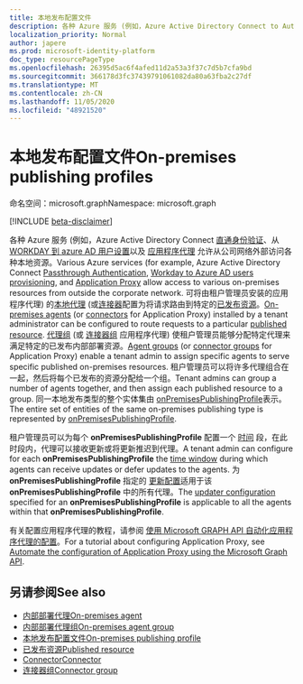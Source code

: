 ```yaml
---
title: 本地发布配置文件
description: 各种 Azure 服务 (例如，Azure Active Directory Connect to Authentication，Workday 到 Azure AD 用户预配) 允许从公司网络外部对各种本地资源进行条件访问。
localization_priority: Normal
author: japere
ms.prod: microsoft-identity-platform
doc_type: resourcePageType
ms.openlocfilehash: 26395d5ac6f4afed11d2a53a3f37c7d5b7cfa9bd
ms.sourcegitcommit: 366178d3fc37439791061082da80a63fba2c27df
ms.translationtype: MT
ms.contentlocale: zh-CN
ms.lasthandoff: 11/05/2020
ms.locfileid: "48921520"
---
```

# <a name="on-premises-publishing-profiles"></a><span data-ttu-id="999f7-103">本地发布配置文件</span><span class="sxs-lookup"><span data-stu-id="999f7-103">On-premises publishing profiles</span></span>

<span data-ttu-id="999f7-104">命名空间：microsoft.graph</span><span class="sxs-lookup"><span data-stu-id="999f7-104">Namespace: microsoft.graph</span></span>

[!INCLUDE [beta-disclaimer](../../includes/beta-disclaimer.md)]

<span data-ttu-id="999f7-105">各种 Azure 服务 (例如，Azure Active Directory Connect [直通身份验证](/azure/active-directory/hybrid/how-to-connect-pta)、从 [WORKDAY 到 azure AD 用户设置](/azure/active-directory/saas-apps/workday-inbound-tutorial)以及 [应用程序代理](https://aka.ms/whyappproxy)  允许从公司网络外部访问各种本地资源。</span><span class="sxs-lookup"><span data-stu-id="999f7-105">Various Azure services (for example, Azure Active Directory Connect [Passthrough Authentication](/azure/active-directory/hybrid/how-to-connect-pta), [Workday to Azure AD users provisioning](/azure/active-directory/saas-apps/workday-inbound-tutorial), and [Application Proxy](https://aka.ms/whyappproxy)  allow access to various on-premises resources from outside the corporate network.</span></span> <span data-ttu-id="999f7-106">可将由租户管理员安装的应用程序代理) 的[本地代理](onpremisesagent.md) (或[连接器](connector.md)配置为将请求路由到特定的[已发布资源](publishedresource.md)。</span><span class="sxs-lookup"><span data-stu-id="999f7-106">[On-premises agents](onpremisesagent.md) (or [connectors](connector.md) for Application Proxy) installed by a tenant administrator can be configured to route requests to a particular [published resource](publishedresource.md).</span></span>
<span data-ttu-id="999f7-107">[代理组](onpremisesagentgroup.md) (或 [连接器组](connectorgroup.md) 应用程序代理) 使租户管理员能够分配特定代理来满足特定的已发布内部部署资源。</span><span class="sxs-lookup"><span data-stu-id="999f7-107">[Agent groups](onpremisesagentgroup.md) (or [connector groups](connectorgroup.md) for Application Proxy) enable a tenant admin to assign specific agents to serve specific published on-premises resources.</span></span> <span data-ttu-id="999f7-108">租户管理员可以将许多代理组合在一起，然后将每个已发布的资源分配给一个组。</span><span class="sxs-lookup"><span data-stu-id="999f7-108">Tenant admins can group a number of agents together, and then assign each published resource to a group.</span></span> <span data-ttu-id="999f7-109">同一本地发布类型的整个实体集由 [onPremisesPublishingProfile](onpremisespublishingprofile.md)表示。</span><span class="sxs-lookup"><span data-stu-id="999f7-109">The entire set of entities of the same on-premises publishing type is represented by [onPremisesPublishingProfile](onpremisespublishingprofile.md).</span></span>

<span data-ttu-id="999f7-110">租户管理员可以为每个 **onPremisesPublishingProfile** 配置一个 [时间](updatewindow.md) 段，在此时段内，代理可以接收更新或将更新推迟到代理。</span><span class="sxs-lookup"><span data-stu-id="999f7-110">A tenant admin can configure for each **onPremisesPublishingProfile** the [time window](updatewindow.md) during which agents can receive updates or defer updates to the agents.</span></span> <span data-ttu-id="999f7-111">为 **onPremisesPublishingProfile** 指定的 [更新配置](hybridagentupdaterconfiguration.md)适用于该 **onPremisesPublishingProfile** 中的所有代理。</span><span class="sxs-lookup"><span data-stu-id="999f7-111">The [updater configuration](hybridagentupdaterconfiguration.md) specified for an **onPremisesPublishingProfile** is applicable to all the agents within that **onPremisesPublishingProfile**.</span></span>

<span data-ttu-id="999f7-112">有关配置应用程序代理的教程，请参阅 [使用 Microsoft GRAPH API 自动化应用程序代理的配置](/graph/application-proxy-configure-api)。</span><span class="sxs-lookup"><span data-stu-id="999f7-112">For a tutorial about configuring Application Proxy, see [Automate the configuration of Application Proxy using the Microsoft Graph API](/graph/application-proxy-configure-api).</span></span>

## <a name="see-also"></a><span data-ttu-id="999f7-113">另请参阅</span><span class="sxs-lookup"><span data-stu-id="999f7-113">See also</span></span>

- [<span data-ttu-id="999f7-114">内部部署代理</span><span class="sxs-lookup"><span data-stu-id="999f7-114">On-premises agent</span></span>](onpremisesagent.md)
- [<span data-ttu-id="999f7-115">内部部署代理组</span><span class="sxs-lookup"><span data-stu-id="999f7-115">On-premises agent group</span></span>](onpremisesagentgroup.md)
- [<span data-ttu-id="999f7-116">本地发布配置文件</span><span class="sxs-lookup"><span data-stu-id="999f7-116">On-premises publishing profile</span></span>](onpremisespublishingprofile.md)
- [<span data-ttu-id="999f7-117">已发布资源</span><span class="sxs-lookup"><span data-stu-id="999f7-117">Published resource</span></span>](publishedresource.md)
- [<span data-ttu-id="999f7-118">Connector</span><span class="sxs-lookup"><span data-stu-id="999f7-118">Connector</span></span>](connector.md)
- [<span data-ttu-id="999f7-119">连接器组</span><span class="sxs-lookup"><span data-stu-id="999f7-119">Connector group</span></span>](connectorgroup.md)

<!-- uuid: 16cd6b66-4b1a-43a1-adaf-3a886856ed98
2019-02-04 14:57:30 UTC -->
<!-- {
  "type": "#page.annotation",
  "description": "Service root",
  "keywords": "",
  "section": "documentation",
  "tocPath": ""
}-->


